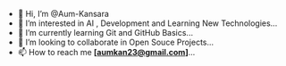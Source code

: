 - 👋 Hi, I’m @Aum-Kansara
- 👀 I’m interested in AI , Development and Learning New Technologies...
- 🌱 I’m currently learning Git and GitHub Basics...
- 💞️ I’m looking to collaborate in Open Souce Projects...
- 📫 How to reach me __[aumkan23@gmail.com]__...

<!---
Aum-Kansara/itzzRisheet is a ✨ special ✨ repository because its `README_2.0.md` (this file) appears on your GitHub profile.
You can click the Preview link to take a look at your changes.
--->